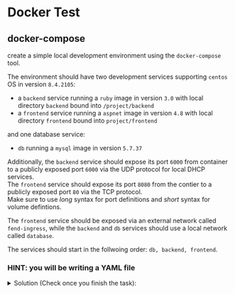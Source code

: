 # Docker Test

## docker-compose

create a simple local development environment using the `docker-compose` tool.  

The environment should have two development services supporting `centos` OS in version `8.4.2105`:  
- a `backend` service running a `ruby` image in version `3.0` with local directory `backend` bound into `/project/backend`  
- a `frontend` service running a `aspnet` image in version `4.8` with local directory `frontend` bound into `project/frontend`  

and one database service:  
- `db` running a `mysql` image in version `5.7.37`  

Additionally, the `backend` service should expose its port `6000` from container to a publicly exposed port `6000` via the UDP protocol for local DHCP services.  
The `frontend` service should expose its port `8080` from the contier to a publicly exposed port `80` via the TCP protocol.  
Make sure to use *long* syntax for port definitions and *short* syntax for volume defintions.  

The `frontend` service should be exposed via an external network called `fend-ingress`, while the `backend` and `db` services should use a local network called `database`.  

The services should start in the follwoing order: `db, backend, frontend`.

### HINT: you will be writing a YAML file

<details>
<summary> Solution (Check once you finish the task): </summary>

```
version: "centos8.4.2105"
networks:
     network1:
       external: true
       name: frontend-ingress
     network2:
       external: false
       name: database
services:
     backend:
       depends_on: databse
       image: ruby:3.0
       volumes:
         - backend:/project/backend
     ports:
       - target: 6000
         published: 6000
         protocol: udp
         mode: host
     networks:
       - database

     frontend:
       depends_on: backend
       image: aspnet:4.8
       volumes:
       - frontend:/project/frontend
       ports:
       - target: 8080
         published: 80
         protocol: tcp
         mode: ingress
       networks:
        -fend-ingress

     db:
       image: mysql:5.7.37
       networks:
       - database
```
</details>
